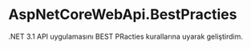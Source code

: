 # AspNetCoreWebApi.BestPracties
.NET 3.1 API uygulamasını BEST PRacties kurallarına uyarak geliştirdim.
